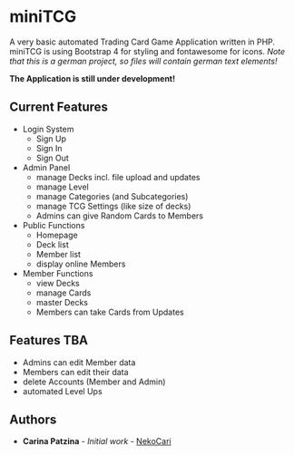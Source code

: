 # miniTCG

A very basic automated Trading Card Game Application written in PHP. 
miniTCG is using Bootstrap 4 for styling and fontawesome for icons.
*Note that this is a german project, so files will contain german text elements!*

**The Application is still under development!**


## Current Features

* Login System
  * Sign Up
  * Sign In
  * Sign Out
* Admin Panel
  * manage Decks incl. file upload and updates
  * manage Level
  * manage Categories (and Subcategories)
  * manage TCG Settings (like size of decks)
  * Admins can give Random Cards to Members
* Public Functions
  * Homepage
  * Deck list
  * Member list
  * display online Members
* Member Functions
  * view Decks
  * manage Cards
  * master Decks
  * Members can take Cards from Updates

   
## Features TBA
* Admins can edit Member data
* Members can edit their data
* delete Accounts (Member and Admin)
* automated Level Ups


## Authors

* **Carina Patzina** - *Initial work* - [NekoCari](https://github.com/nekocari)
